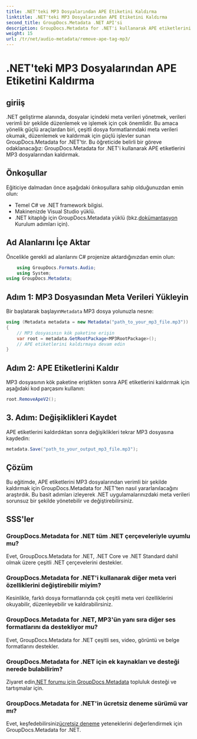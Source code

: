 ```yaml
---
title: .NET'teki MP3 Dosyalarından APE Etiketini Kaldırma
linktitle: .NET'teki MP3 Dosyalarından APE Etiketini Kaldırma
second_title: GroupDocs.Metadata .NET API'si
description: GroupDocs.Metadata for .NET'i kullanarak APE etiketlerini MP3 dosyalarından nasıl kaldıracağınızı öğrenin. .NET uygulamalarınızdaki meta verileri zahmetsizce yönetin.
weight: 15
url: /tr/net/audio-metadata/remove-ape-tag-mp3/
---
```


# .NET'teki MP3 Dosyalarından APE Etiketini Kaldırma

## giriiş
.NET geliştirme alanında, dosyalar içindeki meta verileri yönetmek, verileri verimli bir şekilde düzenlemek ve işlemek için çok önemlidir. Bu amaca yönelik güçlü araçlardan biri, çeşitli dosya formatlarındaki meta verileri okumak, düzenlemek ve kaldırmak için güçlü işlevler sunan GroupDocs.Metadata for .NET'tir. Bu öğreticide belirli bir göreve odaklanacağız: GroupDocs.Metadata for .NET'i kullanarak APE etiketlerini MP3 dosyalarından kaldırmak. 
## Önkoşullar
Eğiticiye dalmadan önce aşağıdaki önkoşullara sahip olduğunuzdan emin olun:
- Temel C# ve .NET framework bilgisi.
- Makinenizde Visual Studio yüklü.
-  .NET kitaplığı için GroupDocs.Metadata yüklü (bkz.[dokümantasyon](https://tutorials.groupdocs.com/metadata/net/) Kurulum adımları için).

## Ad Alanlarını İçe Aktar
Öncelikle gerekli ad alanlarını C# projenize aktardığınızdan emin olun:
```csharp
    using GroupDocs.Formats.Audio;
    using System;
using GroupDocs.Metadata;
```
## Adım 1: MP3 Dosyasından Meta Verileri Yükleyin
 Bir başlatarak başlayın`Metadata` MP3 dosya yolunuzla nesne:
```csharp
using (Metadata metadata = new Metadata("path_to_your_mp3_file.mp3"))
{
    // MP3 dosyasının kök paketine erişin
    var root = metadata.GetRootPackage<MP3RootPackage>();
    // APE etiketlerini kaldırmaya devam edin
}
```
## Adım 2: APE Etiketlerini Kaldır
MP3 dosyasının kök paketine eriştikten sonra APE etiketlerini kaldırmak için aşağıdaki kod parçasını kullanın:
```csharp
root.RemoveApeV2();
```
## 3. Adım: Değişiklikleri Kaydet
APE etiketlerini kaldırdıktan sonra değişiklikleri tekrar MP3 dosyasına kaydedin:
```csharp
metadata.Save("path_to_your_output_mp3_file.mp3");
```

## Çözüm
Bu eğitimde, APE etiketlerini MP3 dosyalarından verimli bir şekilde kaldırmak için GroupDocs.Metadata for .NET'ten nasıl yararlanılacağını araştırdık. Bu basit adımları izleyerek .NET uygulamalarınızdaki meta verileri sorunsuz bir şekilde yönetebilir ve değiştirebilirsiniz.

## SSS'ler
### GroupDocs.Metadata for .NET tüm .NET çerçeveleriyle uyumlu mu?
Evet, GroupDocs.Metadata for .NET, .NET Core ve .NET Standard dahil olmak üzere çeşitli .NET çerçevelerini destekler.
### GroupDocs.Metadata for .NET'i kullanarak diğer meta veri özelliklerini değiştirebilir miyim?
Kesinlikle, farklı dosya formatlarında çok çeşitli meta veri özelliklerini okuyabilir, düzenleyebilir ve kaldırabilirsiniz.
### GroupDocs.Metadata for .NET, MP3'ün yanı sıra diğer ses formatlarını da destekliyor mu?
Evet, GroupDocs.Metadata for .NET çeşitli ses, video, görüntü ve belge formatlarını destekler.
### GroupDocs.Metadata for .NET için ek kaynakları ve desteği nerede bulabilirim?
 Ziyaret edin[.NET forumu için GroupDocs.Metadata](https://forum.groupdocs.com/c/metadata/14) topluluk desteği ve tartışmalar için.
### GroupDocs.Metadata for .NET'in ücretsiz deneme sürümü var mı?
 Evet, keşfedebilirsiniz[ücretsiz deneme](https://releases.groupdocs.com/) yeteneklerini değerlendirmek için GroupDocs.Metadata for .NET.